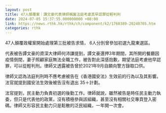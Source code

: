 ```yaml
---
layout: post
title: 47人顛覆案｜譚文豪代表律師稱冀法庭考慮其早認罪從輕判刑
date: 2024-07-05 15:37:55.000000000 +08:00
link: https://news.rthk.hk/rthk/ch/component/k2/1760389-20240705.htm
categories: rthk
---
```


47人顛覆政權案開始處理第三批被告求情， 6人分別曾參加初選九龍東選區。

代表被告譚文豪的資深大律師何沛謙提到，譚文豪還押3年期間，其所開的餐廳因疫情倒閉，妻子照顧家庭無法全職工作，被告對此深感抱歉，期望法庭考慮他早認罪，可以從輕判刑。律師又透露被告曾於2021年9月自願向警方錄取口供。

律師又認為法庭判刑時不應考慮被告在《香港國安法》生效前的行為以及其影響。法官就提到國安法生效後被告沒有退出 35＋計劃。

法官提到，民主動力負責初選的後勤工作。律師就說，雖然被告是時任民主動力執委，但只是代表他的政黨，沒有積極參與該組織，甚至沒有相關社交專頁登入密碼。律師又形容民主動力只是鬆散的泛民組織，一年開一次會。
